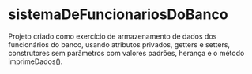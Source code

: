 # sistemaDeFuncionariosDoBanco
Projeto criado como exercício de armazenamento de dados dos funcionários do banco, usando atributos privados, getters e setters, construtores sem parâmetros com valores padrões, herança e o método imprimeDados().
